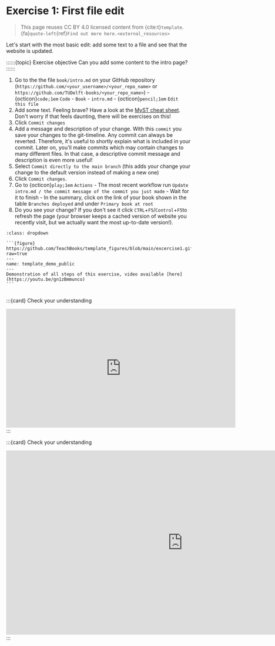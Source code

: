 # Exercise 1: First file edit

> This page reuses CC BY 4.0 licensed content from {cite:t}`template`. {fa}`quote-left`{ref}`Find out more here.<external_resources>`

Let's start with the most basic edit: add some text to a file and see that the website is updated.

::::::{topic} Exercise objective
Can you add some content to the intro page?
::::::

1. Go to the the file `book/intro.md` on your GitHub repository (`https://github.com/<your_username>/<your_repo_name>` or `https://github.com/TUDelft-books/<your_repo_name>`) - {octicon}`code;1em` `Code` - `Book` - `intro.md` - {octicon}`pencil;1em` `Edit this file`
2. Add some text. Feeling brave? Have a look at the [MyST cheat sheet](https://jupyterbook.org/en/stable/reference/cheatsheet.html). Don't worry if that feels daunting, there will be exercises on this!
3. Click `Commit changes`
4. Add a message and description of your change. With this `commit` you save your changes to the git-timeline. Any commit can always be reverted. Therefore, it's useful to shortly explain what is included in your commit. Later on, you'll make commits which may contain changes to many different files. In that case, a descriptive commit message and description is even more useful!
5. Select `Commit directly to the main branch` (this adds your change your change to the default version instead of making a new one)
6. Click `Commit changes`.
7. Go to {octicon}`play;1em` `Actions` - The most recent workflow run `Update intro.md / the commit message of the commit you just made` - Wait for it to finish - In the summary, click on the link of your book shown in the table `Branches deployed` and under `Primary book at root`
8. Do you see your change? If you don't see it click `CTRL`+`F5`/`Control`+`F5`to refresh the page (your browser keeps a cached version of website you recently visit, but we actually want the most up-to-date version!).

````{hint} Watch the steps in action below
:class: dropdown

```{figure} https://github.com/TeachBooks/template_figures/blob/main/excercise1.gif?raw=true
---
name: template_demo_public
---
Demonstration of all steps of this exercise, video available [here](https://youtu.be/gn1zBmmunco)
```


````

:::{card} Check your understanding
<iframe src="https://home.teachbooks.io/wp-admin/admin-ajax.php?action=h5p_embed&id=2" width="624" height="324" frameborder="0" allowfullscreen="allowfullscreen" title="Testing your knowledge"></iframe><script src="https://home.teachbooks.io/wp-content/plugins/h5p/h5p-php-library/js/h5p-resizer.js" charset="UTF-8"></script>
:::

:::{card} Check your understanding
<iframe src="https://home.teachbooks.io/wp-admin/admin-ajax.php?action=h5p_embed&id=1" width="959" height="502" frameborder="0" allowfullscreen="allowfullscreen" title="Testing more Teachbooks knowledge"></iframe>
:::